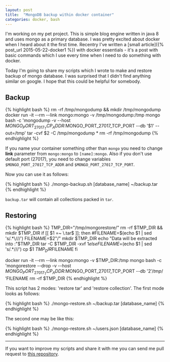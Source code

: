 ```yaml
---
layout: post
title:  "MongoDB backup within docker container"
categories: docker, bash
---
```

I'm working on my pet project. This is simple blog engine written in java 8 and uses mongo as a primary database. I was pretty excited about docker when I heard about it the first time. Recentry I've written a [small article]({% post_url 2015-05-22-docker1 %}) with docker essentials - it's a post with basic commands which I use every time when I need to do something with docker.

Today I'm going to share my scripts which I wrote to make and restore backup of mongo database. I was surprised that I didn't find anything similar on google. I hope that this could be helpful for somebody.

## Backup

{% highlight bash %}
rm -rf /tmp/mongodump && mkdir /tmp/mongodump
docker run -it --rm --link mongo:mongo -v /tmp/mongodump:/tmp mongo bash -c 'mongodump -v --host $MONGO_PORT_27017_TCP_ADDR:$MONGO_PORT_27017_TCP_PORT --db '$1' --out=/tmp'
tar -cvf $2 -C /tmp/mongodump *
rm -rf /tmp/mongodump
{% endhighlight %}

If you name your container something other than `mongo` you need to change **link** parameter from `mongo:mongo` to `[name]:mongo`. Also if you don't use default port (27017), you need to change variables `$MONGO_PORT_27017_TCP_ADDR` and `$MONGO_PORT_27017_TCP_PORT`.

Now you can use it as follows:

{% highlight bash %}
./mongo-backup.sh [database_name] ~/backup.tar
{% endhighlight %}

`backup.tar` will contain all collections packed in `tar`.

## Restoring

{% highlight bash %}
TMP_DIR="/tmp/mongorestore/"
rm -rf $TMP_DIR && mkdir $TMP_DIR
if [[ $1 =~ \.tar$ ]];
then
        #FILENAME=$(echo $1 | sed 's/.*\///')
        FILENAME=$2"/"
        mkdir $TMP_DIR
        echo "Data will be extracted into :"$TMP_DIR
        tar -C $TMP_DIR -xvf $1
else
        FILENAME=$(echo $1 | sed 's/.*\///')
        cp $1 $TMP_DIR$FILENAME
fi

docker run -it --rm --link mongo:mongo -v $TMP_DIR:/tmp mongo bash -c 'mongorestore --drop -v --host $MONGO_PORT_27017_TCP_ADDR:$MONGO_PORT_27017_TCP_PORT --db '$2' /tmp/'$FILENAME
rm -rf $TMP_DIR
{% endhighlight %}

This script has 2 modes: 'restore tar' and 'restore collection'. The first mode looks as follows:

{% highlight bash %}
./mongo-restore.sh ~/backup.tar [database_name]
{% endhighlight %}

The second one may be like this:

{% highlight bash %}
./mongo-restore.sh ~/users.json [database_name]
{% endhighlight %}

---

If you want to improve my scripts and share it with me you can send me pull request to [this repository](https://github.com/dimafeng/dimafeng-examples/tree/master/scripts).
